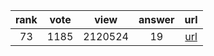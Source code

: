 
| rank | vote | view | answer | url |
|:-:|:-:|:-:|:-:|:-:|
|73|1185|2120524|19| [url](http://stackoverflow.com/questions/455612/limiting-floats-to-two-decimal-points) |
